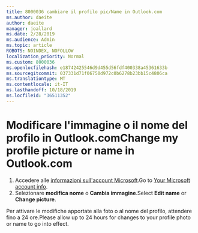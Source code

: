 ```yaml
---
title: 8000036 cambiare il profilo pic/Name in Outlook.com
ms.author: daeite
author: daeite
manager: joallard
ms.date: 2/28/2019
ms.audience: Admin
ms.topic: article
ROBOTS: NOINDEX, NOFOLLOW
localization_priority: Normal
ms.custom: 8000036
ms.openlocfilehash: e18742425546d9d455d56fdf400338a45361633b
ms.sourcegitcommit: 037331d71f06750d972c0b6278b23bb15c4806ca
ms.translationtype: MT
ms.contentlocale: it-IT
ms.lasthandoff: 10/18/2019
ms.locfileid: "36511352"
---
```

# <a name="change-my-profile-picture-or-name-in-outlookcom"></a><span data-ttu-id="26612-102">Modificare l'immagine o il nome del profilo in Outlook.com</span><span class="sxs-lookup"><span data-stu-id="26612-102">Change my profile picture or name in Outlook.com</span></span>

1. <span data-ttu-id="26612-103">Accedere alle [informazioni sull'account Microsoft](https://go.microsoft.com/fwlink/p/?linkid=860841).</span><span class="sxs-lookup"><span data-stu-id="26612-103">Go to [Your Microsoft account info](https://go.microsoft.com/fwlink/p/?linkid=860841).</span></span>
1. <span data-ttu-id="26612-104">Selezionare **modifica nome** o **Cambia immagine**.</span><span class="sxs-lookup"><span data-stu-id="26612-104">Select **Edit name** or **Change picture**.</span></span>

<span data-ttu-id="26612-105">Per attivare le modifiche apportate alla foto o al nome del profilo, attendere fino a 24 ore.</span><span class="sxs-lookup"><span data-stu-id="26612-105">Please allow up to 24 hours for changes to your profile photo or name to go into effect.</span></span>